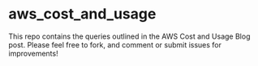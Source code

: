 # aws_cost_and_usage

This repo contains the queries outlined in the AWS Cost and Usage Blog post. Please feel free to fork, and comment or submit issues for improvements!
